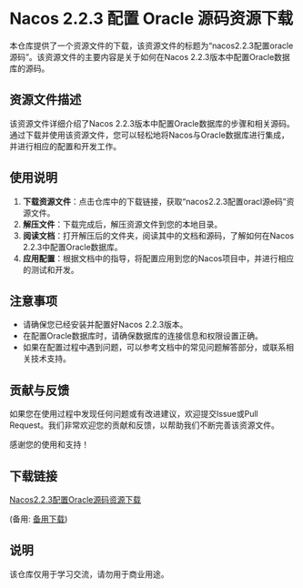 # Nacos 2.2.3 配置 Oracle 源码资源下载

本仓库提供了一个资源文件的下载，该资源文件的标题为“nacos2.2.3配置oracle源码”。该资源文件的主要内容是关于如何在Nacos 2.2.3版本中配置Oracle数据库的源码。

## 资源文件描述

该资源文件详细介绍了Nacos 2.2.3版本中配置Oracle数据库的步骤和相关源码。通过下载并使用该资源文件，您可以轻松地将Nacos与Oracle数据库进行集成，并进行相应的配置和开发工作。

## 使用说明

1. **下载资源文件**：点击仓库中的下载链接，获取“nacos2.2.3配置oracl源e码”资源文件。
2. **解压文件**：下载完成后，解压资源文件到您的本地目录。
3. **阅读文档**：打开解压后的文件夹，阅读其中的文档和源码，了解如何在Nacos 2.2.3中配置Oracle数据库。
4. **应用配置**：根据文档中的指导，将配置应用到您的Nacos项目中，并进行相应的测试和开发。

## 注意事项

- 请确保您已经安装并配置好Nacos 2.2.3版本。
- 在配置Oracle数据库时，请确保数据库的连接信息和权限设置正确。
- 如果在配置过程中遇到问题，可以参考文档中的常见问题解答部分，或联系相关技术支持。

## 贡献与反馈

如果您在使用过程中发现任何问题或有改进建议，欢迎提交Issue或Pull Request。我们非常欢迎您的贡献和反馈，以帮助我们不断完善该资源文件。

感谢您的使用和支持！

## 下载链接
[Nacos2.2.3配置Oracle源码资源下载](https://pan.quark.cn/s/470e217ae2d7) 

(备用: [备用下载](https://pan.baidu.com/s/1tLk7u2fd69mLJ2QnIijl_Q?pwd=1234))

## 说明

该仓库仅用于学习交流，请勿用于商业用途。

